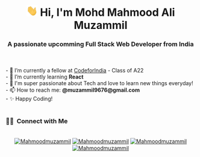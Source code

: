 <h1 align="center"><img src="https://raw.githubusercontent.com/ABSphreak/ABSphreak/master/gifs/Hi.gif" width="30px" /> Hi, I'm Mohd Mahmood Ali Muzammil</h1>
<h3 align="center">A passionate upcomming Full Stack Web Developer from India </h3>

</br>
</br>
  - 🔭 I’m currently a fellow at <a href="https://codeforindia.com/">CodeforIndia</a> - Class of A22 </br>
- 🌱 I’m currently learning <b>React</b> </br>
- 🤩 I'm super passionate about Tech and love to learn new things everyday! </br>
- 📫 How to reach me: <b>@muzammil9676@gmail.com</b> </br>
- ✨ Happy Coding!
  
</br>
</br>

<h3> 🤝🏻 &nbsp;Connect with Me </h3> 

<p align="center">
<br>
<a href="https://twitter.com/mdmahmood88" target="blank"><img align="center" src="https://raw.githubusercontent.com/rahuldkjain/github-profile-readme-generator/master/src/images/icons/Social/twitter.svg" alt="Mahmoodmuzammil" height="30" width="40" /></a>
<a href="https://www.linkedin.com/in/mohammed-mahmood-ali-muzammil-467947220/" target="blank"><img align="center" src="https://raw.githubusercontent.com/rahuldkjain/github-profile-readme-generator/master/src/images/icons/Social/linked-in-alt.svg" alt="Mahmoodmuzammil" height="30" width="40" /></a>
<a href="https://www.instagram.com/mahmood_ali24/" target="blank"><img align="center" src="https://raw.githubusercontent.com/rahuldkjain/github-profile-readme-generator/master/src/images/icons/Social/instagram.svg" alt="Mahmoodmuzammil" height="30" width="40" /></a>
<a href="mailto:muzammil9676@gmail.com?subject=Hola%20Jiji target="blank"><img align="center" src="https://raw.githubusercontent.com/rahuldkjain/github-profile-readme-generator/master/src/images/icons/Social/medium.svg" alt="Mahmoodmuzammil" height="30" width="40" /></a>
</p>
